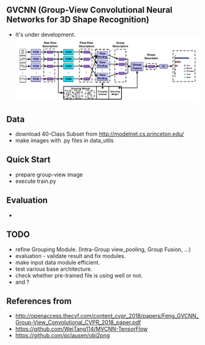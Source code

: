 ## GVCNN (Group-View Convolutional Neural Networks for 3D Shape Recognition)
- It's under development.
![](assets/gvcnn_framework.png)

## Data
- download 40-Class Subset from http://modelnet.cs.princeton.edu/
- make images with .py files in data_utils

## Quick Start
- prepare group-view image
- execute train.py

## Evaluation
-

## TODO
- refine Grouping Module. (Intra-Group view_pooling, Group Fusion, ...)
- evaluation - validate result and fix modules.
- make input data module efficient.
- test various base architecture.
- check whether pre-trained file is using well or not.
- and ?

## References from
- http://openaccess.thecvf.com/content_cvpr_2018/papers/Feng_GVCNN_Group-View_Convolutional_CVPR_2018_paper.pdf
- https://github.com/WeiTang114/MVCNN-TensorFlow
- https://github.com/pclausen/obj2png

